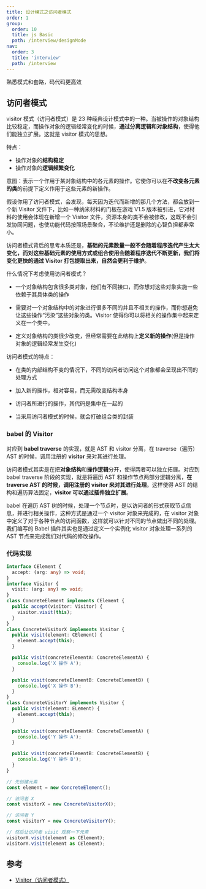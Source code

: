 ```yaml
---
title: 设计模式之访问者模式
order: 1
group:
  order: 10
  title: js Basic
  path: /interview/designMode
nav:
  order: 3
  title: 'interview'
  path: /interview
---
```


熟悉模式和套路，码代码更高效

## 访问者模式

visitor 模式（访问者模式）是 23 种经典设计模式中的一种。当被操作的对象结构比较稳定，而操作对象的逻辑经常变化的时候，**通过分离逻辑和对象结构**，使得他们能独立扩展。这就是 visitor 模式的思想。

特点：

- 操作对象的**结构稳定**
- 操作对象的**逻辑频繁变化**

意图：表示一个作用于某对象结构中的各元素的操作。它使你可以在**不改变各元素的类**的前提下定义作用于这些元素的新操作。

假设你用了访问者模式，会发现，每天因为迭代而新增的那几个方法，都会放到一个新 Visitor 文件下，比如一种纳米材料的门板在游戏 V1.5 版本被引进，它对材料的使用会体现在新增一个 Visitor 文件，资源本身的类不会被修改，这既不会引发协同问题，也使功能代码按照场景聚合，不论维护还是删除的心智负担都非常小。

访问者模式背后的思考本质还是，**基础的元素数量一般不会随着程序迭代产生太大变化，而对这些基础元素的使用方式或组合使用会随着程序迭代不断更新，我们将变化更快的通过 Visitor 打包提取出来，自然会更利于维护**。

什么情况下考虑使用访问者模式？

- 一个对象结构包含很多类对象，他们有不同接口，而你想对这些对象实施一些依赖于其具体类的操作

- 需要对一个对象结构中的对象进行很多不同的并且不相关的操作，而你想避免让这些操作“污染”这些对象的类。Visitor 使得你可以将相关的操作集中起来定义在一个类中。

- 定义对象结构的类很少改变，但经常需要在此结构上**定义新的操作**(但是操作对象的逻辑经常发生变化)

访问者模式的特点：

- 在类的内部结构不变的情况下，不同的访问者访问这个对象都会呈现出不同的处理方式

- 加入新的操作，相对容易，而无需改变结构本身

- 访问者所进行的操作，其代码是集中在一起的

- 当采用访问者模式的时候，就会打破组合类的封装

### babel 的 Visitor

对应到 **babel traverse** 的实现，就是 AST 和 visitor 分离，在 traverse（遍历）AST 的时候，调用注册的 **visitor** 来对其进行处理。

访问者模式其实是在把**对象结构**和**操作逻辑**分开，使得两者可以独立拓展。对应到 babel traverse 阶段的实现，就是将遍历 AST 和操作节点两部分逻辑分离，**在 traverse AST 的时候，调用注册的 visitor 来对其进行处理**。这样使得 AST 的结构和遍历算法固定，**visitor 可以通过插件独立扩展**。

babel 在遍历 AST 树的时候，处理一个节点时，是以访问者的形式获取节点信息，并进行相关操作，这种方式是通过一个 visitor 对象来完成的，在 visitor 对象中定义了对于各种节点的访问函数，这样就可以针对不同的节点做出不同的处理。我们编写的 Babel 插件其实也是通过定义一个实例化 visitor 对象处理一系列的 AST 节点来完成我们对代码的修改操作。

### 代码实现

```ts
interface CElement {
  accept: (arg: any) => void;
}
interface Visitor {
  visit: (arg: any) => void;
}
class ConcreteElement implements CElement {
  public accept(visitor: Visitor) {
    visitor.visit(this);
  }
}
class ConcreteVisitorX implements Visitor {
  public visit(element: CElement) {
    element.accept(this);
  }

  public visit(concreteElementA: ConcreteElementA) {
    console.log('X 操作 A');
  }

  public visit(concreteElementB: ConcreteElementB) {
    console.log('X 操作 B');
  }
}
class ConcreteVisitorY implements Visitor {
  public visit(element: ELement) {
    element.accept(this);
  }

  public visit(concreteElementA: ConcreteElementA) {
    console.log('Y 操作 A');
  }

  public visit(concreteElementB: ConcreteElementB) {
    console.log('Y 操作 B');
  }
}

// 先创建元素
const element = new ConcreteElement();

// 访问者 X
const visitorX = new ConcreteVisitorX();

// 访问者 Y
const visitorY = new ConcreteVisitorY();

// 然后让访问者 visit 观察一下元素
visitorX.visit(element as CElement);
visitorY.visit(element as CElement);
```

## 参考

- [Visitor（访问者模式）](https://github.com/ascoders/weekly/blob/v2/189.%E7%B2%BE%E8%AF%BB%E3%80%8A%E8%AE%BE%E8%AE%A1%E6%A8%A1%E5%BC%8F%20-%20Visitor%20%E8%AE%BF%E9%97%AE%E8%80%85%E6%A8%A1%E5%BC%8F%E3%80%8B.md)
